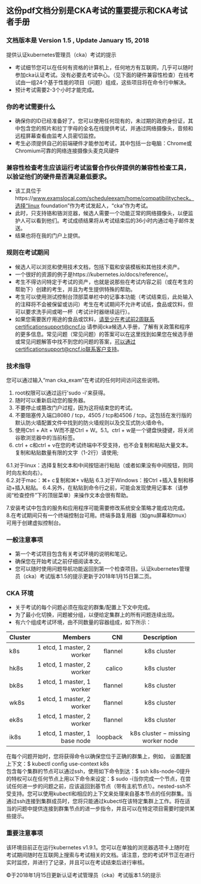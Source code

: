 ## 这份pdf文档分别是CKA考试的重要提示和CKA考试者手册  

### 文档版本是 Version 1.5 , Update January 15, 2018  

提供认证kubernetes管理员（cka）考试的提示  
- 考试细节您可以在任何有资格的计算机上，任何地方有互联网，几乎可以随时参加cka认证考试。没有必要去考试中心。（见下面的硬件兼容性检查）在线考试由一组24个基于性能的项目（问题）组成，这些项目将在命令行中解决。  
- 预计考试需要2-3个小时才能完成。  
### 你的考试需要什么  
- 确保你的ID已经准备好了。您可以使用任何现有的，未过期的政府身份证，其中包含您的照片和拉丁字母的全名在线提供考试，并通过网络摄像头，音频和远程屏幕查看由监考人员密切监控。  
- 考生必须提供自己的前端硬件才能参加考试，其中包括一台电脑：Chrome或Chromium可靠的网络连接摄像头麦克风硬件  
### 兼容性检查考生应该运行考试监督合作伙伴提供的兼容性检查工具，以验证他们的硬件是否满足最低要求。  
- 该工具位于https://www.examslocal.com/scheduleexam/home/compatibilitycheck。选择“linux foundation”作为考试发起人，“cka”作为考试。  
- 此时，只支持铬和铬浏览器，候选人需要一个功能正常的网络摄像头，以便监护人可以看到他们。考试成绩结果将从考试结束后的36小时内通过电子邮件发送。  
- 结果也将在我的门户上提供。  
### 规则在考试期间  
- 候选人可以浏览和使用技术文档，包括下载和安装模板和其他技术资产。  
- 一个很好的资源的例子是https://kubernetes.io/docs/reference/。  
- 考生不得访问特定于考试的资产，也就是说那些在考试内容之前（或在考生的帮助下）创建的考生，并且为考生提供特殊的帮助。  
- 考生可以使用测试控制台顶部菜单栏中的记事本功能（考试结束后，此处输入的注释将不会被保留或访问）考生在考试期间不允许考试纸，食品或饮料，但可以要求洗手间或喝一杯（考试计时器继续运行）。  
- 如果您需要医疗用途的食品或饮料，请至少在考试前2周联系certificationsupport@cncf.io  请参阅cka候选人手册，了解有关政策和程序的更多信息。常见问题（常见问题）的答案可以在这里找到如果您在候选手册或常见问题解答中找不到您的问题的答案，可以通过certificationsupport@cncf.io联系客户支持。

### 技术指导
 您可以通过输入“man cka_exam”在考试的任何时间访问这些说明。
1. root权限可以通过运行'sudo -i'来获得。  
2. 随时可以重新启动您的服务器。
3. 不要停止或篡改门户过程，因为这将结束您的考试。
4. 不要阻塞传入端口8080 / tcp，4505 / tcp和4506 / tcp。这包括在发行版的默认防火墙配置文件中找到的防火墙规则以及交互式防火墙命令。
5. 使用Ctrl + Alt + W而不是Ctrl + W。5.1。ctrl + w是一个键盘快捷键，将关闭谷歌浏览器中的当前标签。
6. ctrl + c和ctrl + v在您的考试终端中不受支持，也不会复制和粘贴大量文本。复制和粘贴数量有限的文字（1-2行）请使用;  

  6.1.对于linux：选择复制文本和中间按钮进行粘贴（或者如果没有中间按钮，则同时向左和向右）。  
  6.2.对于mac：⌘+ c复制和⌘+ v粘贴
  6.3.对于Windows：按Ctrl +插入复制和移动+插入粘贴。
  6.4.另外，在粘贴到命令行之前，可能会发现使用记事本（请参阅“检查控件”下的顶层菜单）来操作文本会很有帮助。  
  
 7.安装考试中包含的服务和应用程序可能需要修改系统安全策略才能成功完成。  
 8.在考试期间只有一个终端控制台可用。终端多路复用器（如gnu屏幕和tmux）可用于创建虚拟控制台。  
### 一般注意事项  
- 第一个考试项目包含有关考试环境的说明和笔记。
- 确保您在开始考试之前仔细阅读本文。
- 您可以随时使用问题导航功能返回到第一个检查项目。认证kubernetes管理员（cka）考试版本1.5的提示更新于2018年1月15日第二页。

### CKA 环境
- 关于考试的每个问题必须在指定的群集/配置上下文中完成。
- 为了最小化切换，问题被分组，以便给定集群上的所有问题连续出现。
- 有六个组成考试环境，由不同数量的容器组成，如下所示：

|Cluster | Members  | CNI | Description
| :----- | ------:| ----:| :-------: |
|k8s  |1  etcd, 1  master, 2  worker | flannel  | k8s cluster|
|hk8s |1  etcd, 1  master, 2  worker | calico  | k8s cluster|
|bk8s |1  etcd, 1  master, 1 worker | flannel | k8s cluster|
|wk8s |1  etcd, 1  master, 2 worker | flannel | k8s cluster|
|ek8s |1  etcd, 1  master, 2 worker | flannel | k8s cluster|
|ik8s |1 etcd, 1 master, 1 base node  | loopback |k8s cluster − missing worker node|

在每个问题开始时，您将获得命令以确保您位于正确的群集上，例如，
设置配置上下文：$ kubectl config use-context k8s  
包含每个集群的节点可以通过ssh，使用如下命令到达：$ ssh k8s-node-0提升的特权可以在任何节点上用以下命令来设定：$ sudo -i当你完成一个节点，在尝试任何进一步的问题之前，应该返回到基节点（带有主机节点1）。nested-ssh不受支持。您可以使用kubectl和相应的上下文来处理来自基本节点的任何群集。当通过ssh连接到集群成员时，您将只能通过kubectl在该特定集群上工作。将在适当的问题中提供连接到群集节点的进一步指令，并且可以在特定项目需要时提供某些提示。  

### 重要注意事项

该环境目前正在运行kubernetes v1.9.1。您可以在单独的浏览器选项卡上随时在考试期间随时在互联网上搜索与考试相关的文档。请注意，您的考试环节正在进行实时监控，并进行了记录，并且可以在考试结束后进行审核。  

©于2018年1月15日更新认证考试管理员（cka）考试版本1.5的提示